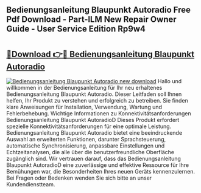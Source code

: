 ## Bedienungsanleitung Blaupunkt Autoradio Free Pdf Download - Part-lLM New Repair Owner Guide - User Service Edition Rp9w4

# <h2><a href="http://df0r2as.blite.top/?on=Bedienungsanleitung+Blaupunkt+Autoradio">🔗Download 👉🔴 Bedienungsanleitung Blaupunkt Autoradio</a></h2>

[![Bedienungsanleitung Blaupunkt Autoradio new download](https://i.imgur.com/lujVjoI.png)](http://df0r2as.blite.top/?on=Bedienungsanleitung+Blaupunkt+Autoradio)
Hallo und willkommen in der Bedienungsanleitung für Ihr neu erhaltenes Bedienungsanleitung Blaupunkt Autoradio. Dieser Leitfaden soll Ihnen helfen, Ihr Produkt zu verstehen und erfolgreich zu betreiben. Sie finden klare Anweisungen für Installation, Verwendung, Wartung und Fehlerbehebung. Wichtige Informationen zu Konnektivitätsanforderungen Bedienungsanleitung Blaupunkt AutoradioD Dieses Produkt erfordert spezielle Konnektivitätsanforderungen für eine optimale Leistung. Bedienungsanleitung Blaupunkt Autoradio bietet eine beeindruckende Auswahl an erweiterten Funktionen, darunter Sprachsteuerung, automatische Synchronisierung, anpassbare Einstellungen und Echtzeitanalysen, die alle über die benutzerfreundliche Oberfläche zugänglich sind. Wir vertrauen darauf, dass das Bedienungsanleitung Blaupunkt AutoradioD eine zuverlässige und effektive Ressource für Ihre Bemühungen war, die Besonderheiten Ihres neuen Geräts kennenzulernen. Bei Fragen oder Bedenken wenden Sie sich bitte an unser Kundendienstteam.
